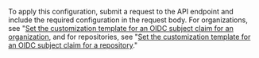 To apply this configuration, submit a request to the API endpoint and include the required configuration in the request body. For organizations, see "[Set the customization template for an OIDC subject claim for an organization](/rest/actions/oidc#set-the-customization-template-for-an-oidc-subject-claim-for-an-organization), and for repositories, see "[Set the customization template for an OIDC subject claim for a repository](/rest/actions/oidc#set-the-customization-template-for-an-oidc-subject-claim-for-a-repository)."
